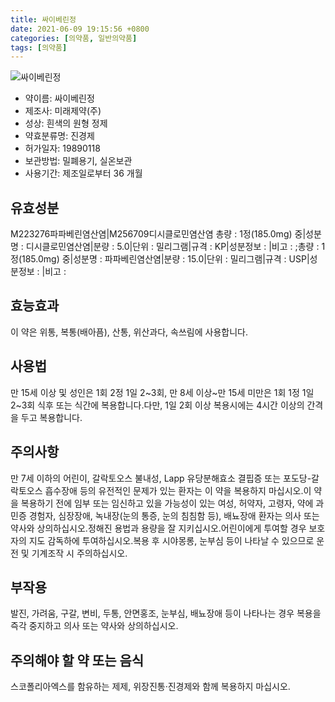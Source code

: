 ```yaml
---
title: 싸이베린정
date: 2021-06-09 19:15:56 +0800
categories: [의약품, 일반의약품]
tags: [의약품]
---
```

![싸이베린정](https://nedrug.mfds.go.kr/pbp/cmn/itemImageDownload/147884083011900045)

- 약이름: 싸이베린정
- 제조사: 미래제약(주)
- 성상: 흰색의 원형 정제
- 약효분류명: 진경제
- 허가일자: 19890118
- 보관방법: 밀폐용기, 실온보관
- 사용기간: 제조일로부터 36 개월
## 유효성분
M223276파파베린염산염|M256709디시클로민염산염
총량 : 1정(185.0mg) 중|성분명 : 디시클로민염산염|분량 : 5.0|단위 : 밀리그램|규격 : KP|성분정보 : |비고 : ;총량 : 1정(185.0mg) 중|성분명 : 파파베린염산염|분량 : 15.0|단위 : 밀리그램|규격 : USP|성분정보 : |비고 :
## 효능효과
이 약은 위통, 복통(배아픔), 산통, 위산과다, 속쓰림에 사용합니다.
## 사용법
만 15세 이상 및 성인은 1회 2정 1일 2~3회, 만 8세 이상~만 15세 미만은 1회 1정 1일 2~3회 식후 또는 식간에 복용합니다.다만, 1일 2회 이상 복용시에는 4시간 이상의 간격을 두고 복용합니다.
## 주의사항
만 7세 이하의 어린이, 갈락토오스 불내성, Lapp 유당분해효소 결핍증 또는 포도당-갈락토오스 흡수장애 등의 유전적인 문제가 있는 환자는 이 약을 복용하지 마십시오.이 약을 복용하기 전에 임부 또는 임신하고 있을 가능성이 있는 여성, 허약자, 고령자, 약에 과민증 경험자, 심장장애, 녹내장(눈의 통증, 눈의 침침함 등), 배뇨장애 환자는 의사 또는 약사와 상의하십시오.정해진 용법과 용량을 잘 지키십시오.어린이에게 투여할 경우 보호자의 지도 감독하에 투여하십시오.복용 후 시야몽롱, 눈부심 등이 나타날 수 있으므로 운전 및 기계조작 시 주의하십시오.
## 부작용
발진, 가려움, 구갈, 변비, 두통, 안면홍조, 눈부심, 배뇨장애 등이 나타나는 경우 복용을 즉각 중지하고 의사 또는 약사와 상의하십시오.
## 주의해야 할 약 또는 음식
스코폴리아엑스를 함유하는 제제, 위장진통·진경제와 함께 복용하지 마십시오.
